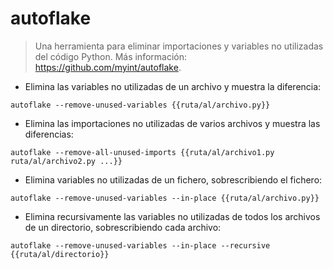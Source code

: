 # autoflake

> Una herramienta para eliminar importaciones y variables no utilizadas del código Python.
> Más información: <https://github.com/myint/autoflake>.

- Elimina las variables no utilizadas de un archivo y muestra la diferencia:

`autoflake --remove-unused-variables {{ruta/al/archivo.py}}`

- Elimina las importaciones no utilizadas de varios archivos y muestra las diferencias:

`autoflake --remove-all-unused-imports {{ruta/al/archivo1.py ruta/al/archivo2.py ...}}`

- Elimina variables no utilizadas de un fichero, sobrescribiendo el fichero:

`autoflake --remove-unused-variables --in-place {{ruta/al/archivo.py}}`

- Elimina recursivamente las variables no utilizadas de todos los archivos de un directorio, sobrescribiendo cada archivo:

`autoflake --remove-unused-variables --in-place --recursive {{ruta/al/directorio}}`
